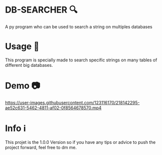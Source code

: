 # DB-SEARCHER 🔍
A py program who can be used to search a string on multiples databases
# Usage 📘
This program is specially made to search specific strings on many tables of different big databases.
# Demo 📷
https://user-images.githubusercontent.com/123116170/218142295-ae52c631-5462-4811-af02-0f8564678570.mp4
# Info ℹ️
This projet is the 1.0.0 Version so if you have any tips or advice to push the project forward, feel free to dm me.

